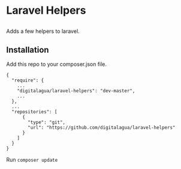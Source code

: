 
# Laravel Helpers

##

Adds a few helpers to laravel.

## Installation

Add this repo to your composer.json file.

```
{
  "require": {
    ...
    "digitalagua/laravel-helpers": "dev-master",
    ...
  },
  ...
  "repositories": [
      {
        "type": "git",
        "url": "https://github.com/digitalagua/laravel-helpers"
      }
    ]
  }
}
```

Run `composer update`

